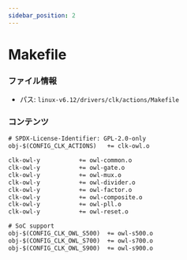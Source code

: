 ```yaml
---
sidebar_position: 2
---
```

# Makefile

### ファイル情報

- パス: `linux-v6.12/drivers/clk/actions/Makefile`

### コンテンツ

```txt
# SPDX-License-Identifier: GPL-2.0-only
obj-$(CONFIG_CLK_ACTIONS)	+= clk-owl.o

clk-owl-y			+= owl-common.o
clk-owl-y			+= owl-gate.o
clk-owl-y			+= owl-mux.o
clk-owl-y			+= owl-divider.o
clk-owl-y			+= owl-factor.o
clk-owl-y			+= owl-composite.o
clk-owl-y			+= owl-pll.o
clk-owl-y			+= owl-reset.o

# SoC support
obj-$(CONFIG_CLK_OWL_S500)	+= owl-s500.o
obj-$(CONFIG_CLK_OWL_S700)	+= owl-s700.o
obj-$(CONFIG_CLK_OWL_S900)	+= owl-s900.o

```
